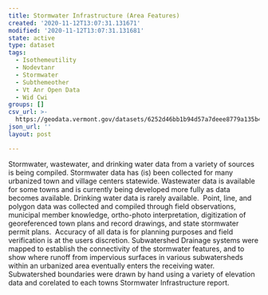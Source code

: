```yaml
---
title: Stormwater Infrastructure (Area Features)
created: '2020-11-12T13:07:31.131671'
modified: '2020-11-12T13:07:31.131681'
state: active
type: dataset
tags:
  - Isothemeutility
  - Nodevtanr
  - Stormwater
  - Subthemeother
  - Vt Anr Open Data
  - Wid Cwi
groups: []
csv_url: >-
  https://geodata.vermont.gov/datasets/6252d46bb1b94d57a7deee8779a135b4_160.csv?outSR=%7B%22latestWkid%22%3A32145%2C%22wkid%22%3A32145%7D
json_url: ''
layout: post

---
```

Stormwater, wastewater, and drinking water data from a variety of sources is being compiled. Stormwater data has (is) been collected for many urbanized town and village centers statewide. Wastewater data is available for some towns and is currently being developed more fully as data becomes available. Drinking water data is rarely available.  Point, line, and polygon data was collected and compiled through field observations, municipal member knowledge, ortho-photo interpretation, digitization of georeferenced town plans and record drawings, and state stormwater permit plans.  Accuracy of all data is for planning purposes and field verification is at the users discretion. Subwatershed Drainage systems were mapped to establish the connectivity of the stormwater features, and to show where runoff from impervious surfaces in various subwatersheds within an urbanized area eventually enters the receiving water. Subwatershed boundaries were drawn by hand using a variety of elevation data and corelated to each towns Stormwater Infrastructure report.
